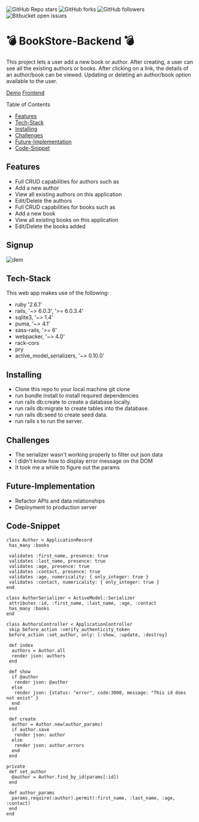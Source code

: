 ![GitHub Repo stars](https://img.shields.io/github/stars/nabilhayet/Restaurant) ![GitHub forks](https://img.shields.io/github/forks/nabilhayet/Restaurant) ![GitHub followers](https://img.shields.io/github/followers/nabilhayet) ![Bitbucket open issues](https://img.shields.io/bitbucket/issues/nabilhayet/Restaurant)                                          
                                        <h1>:bomb: BookStore-Backend :bomb: </h1>
                                                      
This project lets a user add a new book or author. After creating, a user can see all the existing authors or books. After clicking on a link, the details of an author/book can be viewed. Updating or deleting an author/book option available to the user.

<a href="https://www.youtube.com/watch?v=54azoDzOMTc&t=1s">Demo</a>
<a href="https://github.com/nabilhayet/bookstore-frontend">Frontend</a>

Table of Contents
- [Features](#features)
- [Tech-Stack](#tech-stack)
- [Installing](#installing)
- [Challenges](#challenges)
- [Future-Implementation](#future-implementation)
- [Code-Snippet](#code-snippet)
                               
## Features
<ul>
 <li>Full CRUD capabilities for authors such as</li>
 <li>Add a new author</li>
 <li>View all existing authors on this application</li>
 <li>Edit/Delete the authors</li>
 <li>Full CRUD capabilities for books such as</li>
 <li>Add a new book</li>
 <li>View all existing books on this application</li>
 <li>Edit/Delete the books added</li>
</ul>

## Signup 

![dem](https://user-images.githubusercontent.com/33500404/109376302-97f5ee00-7891-11eb-89aa-6fdfd054c8c9.gif)

## Tech-Stack
<p>This web app makes use of the following:</p>

* ruby '2.6.1'
* rails, '~> 6.0.3', '>= 6.0.3.4'
* sqlite3, '~> 1.4'
* puma, '~> 4.1'
* sass-rails, '>= 6'
* webpacker, '~> 4.0'
* rack-cors
* pry
* active_model_serializers, '~> 0.10.0'


## Installing
<ul>
<li> Clone this repo to your local machine git clone <this-repo-url></li>
<li> run bundle install to install required dependencies</li>
<li> run rails db:create to create a database locally.</li>
<li> run rails db:migrate to create tables into the database.</li>
<li> run rails db:seed to create seed data.</li>
<li> run rails s to run the server.</li>
</ul>
        
## Challenges
<ul>
<li> The serializer wasn't working properly to filter out json data</li>
<li> I didn't know how to display error message on the DOM</li>
<li> It took me a while to figure out the params</li>
</ul>

## Future-Implementation
<ul>
<li> Refactor APIs and data relationships</li>
<li> Deployment to production server</li>
</ul> 

## Code-Snippet 

```
class Author < ApplicationRecord	
 has_many :books
	
 validates :first_name, presence: true
 validates :last_name, presence: true
 validates :age, presence: true
 validates :contact, presence: true
 validates :age, numericality: { only_integer: true }
 validates :contact, numericality: { only_integer: true }
end
```

```
class AuthorSerializer < ActiveModel::Serializer	
 attributes :id, :first_name, :last_name, :age, :contact
 has_many :books
end
```

```
class AuthorsController < ApplicationController	
 skip_before_action :verify_authenticity_token
 before_action :set_author, only: [:show, :update, :destroy]
	
 def index
  authors = Author.all
  render json: authors
 end
	
 def show
  if @author
   render json: @author
  else
   render json: {status: "error", code:3000, message: "This id does not exist" }
  end
 end
	
 def create
  author = Author.new(author_params)
  if author.save
   render json: author
  else
   render json: author.errors
  end
 end
 ```
 
 ```
 private	
  def set_author
   @author = Author.find_by_id(params[:id])
  end
	
  def author_params
   params.require(:author).permit(:first_name, :last_name, :age, :contact)
  end
 end
```
